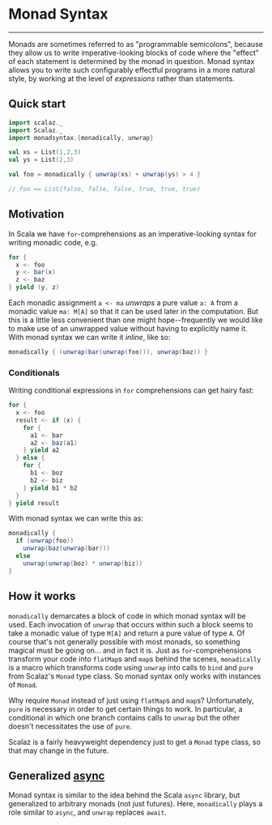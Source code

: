 # Monad Syntax
---

Monads are sometimes referred to as "programmable semicolons", because they allow us to write imperative-looking blocks of code where the "effect" of each statement is determined by the monad in question. Monad syntax allows you to write such configurably effectful programs in a more natural style, by working at the level of _expressions_ rather than statements.

## Quick start

```scala
import scalaz._
import Scalaz._
import monadsyntax.{monadically, unwrap}

val xs = List(1,2,3)
val ys = List(2,3)

val foo = monadically { unwrap(xs) + unwrap(ys) > 4 }

// foo == List(false, false, false, true, true, true)
```

## Motivation

In Scala we have `for`-comprehensions as an imperative-looking syntax for writing monadic code, e.g.

```scala
for {
  x <- foo
  y <- bar(x)
  z <- baz
} yield (y, z)
```

Each monadic assignment `a <- ma` _unwraps_ a pure value `a: A` from a monadic value `ma: M[A]` so that it can be used later in the computation. But this is a little less convenient than one might hope--frequently we would like to make use of an unwrapped value without having to explicitly name it. With monad syntax we can write it _inline_, like so:

```scala
monadically { (unwrap(bar(unwrap(foo))), unwrap(baz)) }
```

### Conditionals

Writing conditional expressions in `for` comprehensions can get hairy fast:

```scala
for {
  x <- foo
  result <- if (x) {
    for {
      a1 <- bar
      a2 <- baz(a1)
    } yield a2
  } else {
    for {
      b1 <- boz
      b2 <- biz
    } yield b1 * b2
  }
} yield result
```

With monad syntax we can write this as:

```scala
monadically {
  if (unwrap(foo)) 
    unwrap(baz(unwrap(bar)))
  else 
    unwrap(unwrap(boz) * unwrap(biz))
}
```

## How it works
    
`monadically` demarcates a block of code in which monad syntax will be used. Each invocation of `unwrap` that occurs within such a block seems to take a monadic value of type `M[A]` and return a pure value of type `A`. Of course that's not generally possible with most monads, so something magical must be going on... and in fact it is. Just as `for`-comprehensions transform your code into `flatMap`s and `map`s behind the scenes, `monadically` is a macro which transforms code using `unwrap` into calls to `bind` and `pure` from Scalaz's `Monad` type class. So monad syntax only works with instances of `Monad`.

Why require `Monad` instead of just using `flatMap`s and `map`s? Unfortunately, `pure` is necessary in order to get certain things to work. In particular, a conditional in which one branch contains calls to `unwrap` but the other doesn't necessitates the use of `pure`.

Scalaz is a fairly heavyweight dependency just to get a `Monad` type class, so that may change in the future.

## Generalized [async](https://github.com/scala/async)

Monad syntax is similar to the idea behind the Scala `async` library, but generalized to arbitrary monads (not just futures). Here, `monadically` plays a role similar to `async`, and `unwrap` replaces `await`.
